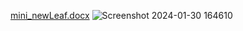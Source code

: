 [mini_newLeaf.docx](https://github.com/Pradee25/Grocery_Store/files/14100566/mini_newLeaf.docx)
![Screenshot 2024-01-30 164610](https://github.com/Pradee25/Grocery_Store/assets/138117418/b1fb6f64-03e6-4f56-8ebc-f63513722e5e)
